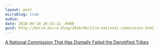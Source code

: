 ```yaml
---
layout: post
microblog: true
audio: 
date: 2018-04-10 20:51:13 -0400
guid: http://kerim.micro.blog/2018/04/11/a-national-commission.html
---
```

[A National Commission That Has Dismally Failed the Denotified Tribes](https://thewire.in/society/a-national-commission-that-dismally-failed-the-denotified-tribes)
